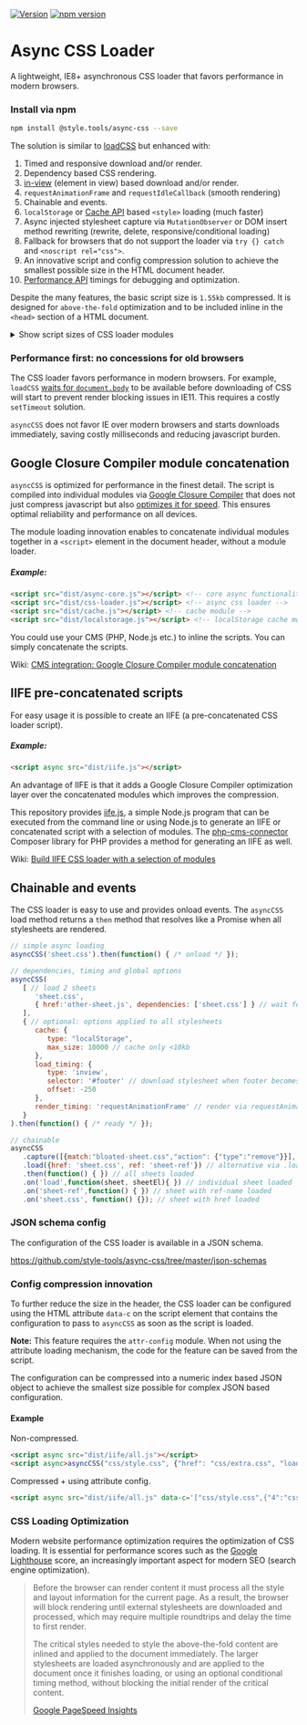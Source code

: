 [![Version](https://img.shields.io/github/release/style-tools/async-css.svg)](https://github.com/style-tools/async-css/releases) [![npm version](https://badge.fury.io/js/%40style.tools%2Fasync-css.svg)](http://badge.fury.io/js/%40style.tools%2Fasync-css)

# Async CSS Loader

A lightweight, IE8+ asynchronous CSS loader that favors performance in modern browsers.

### Install via npm

```bash
npm install @style.tools/async-css --save
```

The solution is similar to [loadCSS](https://github.com/filamentgroup/loadCSS) but enhanced with:

1. Timed and responsive download and/or render.
2. Dependency based CSS rendering.
3. [in-view](https://github.com/camwiegert/in-view) (element in view) based download and/or render.
4. `requestAnimationFrame` and `requestIdleCallback` (smooth rendering)
5. Chainable and events.
6. `localStorage` or [Cache API](https://developer.mozilla.org/en-US/docs/Web/API/Cache) based `<style>` loading (much faster)
7. Async injected stylesheet capture via `MutationObserver` or DOM insert method rewriting (rewrite, delete, responsive/conditional loading)
8. Fallback for browsers that do not support the loader via `try {} catch` and `<noscript rel="css">`.
9. An innovative script and config compression solution to achieve the smallest possible size in the HTML document header.
10. [Performance API](https://developer.mozilla.org/en-US/docs/Web/API/Performance) timings for debugging and optimization.

Despite the many features, the basic script size is `1.55kb` compressed. It is designed for `above-the-fold` optimization and to be included inline in the `<head>` section of a HTML document.

<details/>
  <summary>Show script sizes of CSS loader modules</summary>

```text
async-core.js Size: 1.95 kb (1999 bytes) Gzip: 0.96 kb (980 bytes).
css-loader.js Size: 1.02 kb (1043 bytes) Gzip: 0.61 kb (626 bytes).
js-loader.js Size: 1.60 kb (1637 bytes) Gzip: 0.89 kb (910 bytes).
attr-config.js Size: 0.25 kb (257 bytes) Gzip: 0.21 kb (216 bytes).
rebase.js Size: 0.18 kb (186 bytes) Gzip: 0.17 kb (169 bytes).
event-emitter.js Size: 0.46 kb (475 bytes) Gzip: 0.24 kb (246 bytes).
debug.js Size: 0.12 kb (120 bytes) Gzip: 0.12 kb (127 bytes).
regex.js Size: 0.14 kb (142 bytes) Gzip: 0.14 kb (140 bytes).
vendor.js Size: 0.18 kb (187 bytes) Gzip: 0.16 kb (165 bytes).
api.js Size: 0.27 kb (278 bytes) Gzip: 0.19 kb (198 bytes).
dependency.js Size: 0.68 kb (698 bytes) Gzip: 0.39 kb (396 bytes).
timing.js Size: 0.65 kb (668 bytes) Gzip: 0.38 kb (387 bytes).
inview.js Size: 0.89 kb (915 bytes) Gzip: 0.55 kb (561 bytes).
responsive.js Size: 0.26 kb (267 bytes) Gzip: 0.20 kb (201 bytes).
cache.js Size: 1.24 kb (1271 bytes) Gzip: 0.69 kb (709 bytes).
cache-css.js Size: 0.32 kb (323 bytes) Gzip: 0.24 kb (245 bytes).
cache-js.js Size: 0.11 kb (109 bytes) Gzip: 0.12 kb (119 bytes).
localstorage.js Size: 0.39 kb (399 bytes) Gzip: 0.26 kb (267 bytes).
cache-api.js Size: 0.62 kb (638 bytes) Gzip: 0.35 kb (359 bytes).
xhr.js Size: 0.68 kb (694 bytes) Gzip: 0.43 kb (444 bytes).
cache-update.js Size: 0.15 kb (152 bytes) Gzip: 0.13 kb (138 bytes).
capture.js Size: 1.14 kb (1166 bytes) Gzip: 0.66 kb (673 bytes).
capture-observer.js Size: 0.24 kb (249 bytes) Gzip: 0.19 kb (198 bytes).
capture-insert.js Size: 0.33 kb (333 bytes) Gzip: 0.22 kb (225 bytes).
capture-css.js Size: 0.14 kb (141 bytes) Gzip: 0.13 kb (130 bytes).
capture-js.js Size: 0.07 kb (69 bytes) Gzip: 0.08 kb (87 bytes).
```
</details>

### Performance first: no concessions for old browsers

The CSS loader favors performance in modern browsers. For example, `loadCSS` [waits for `document.body`](https://github.com/filamentgroup/loadCSS/blob/master/src/loadCSS.js#L37) to be available before downloading of CSS will start to prevent render blocking issues in IE11. This requires a costly `setTimeout` solution.

`asyncCSS` does not favor IE over modern browsers and starts downloads immediately, saving costly milliseconds and reducing javascript burden.

## Google Closure Compiler module concatenation

`asyncCSS` is optimized for performance in the finest detail. The script is compiled into individual modules via [Google Closure Compiler](https://developers.google.com/closure/compiler/) that does not just compress javascript but also [optimizes it for speed](https://developers.google.com/closure/compiler/). This ensures optimal reliability and performance on all devices. 

The module loading innovation enables to concatenate individual modules together in a `<script>` element in the document header, without a module loader.

##### Example:

```html
<script src="dist/async-core.js"></script> <!-- core async functionality -->
<script src="dist/css-loader.js"></script> <!-- async css loader -->
<script src="dist/cache.js"></script> <!-- cache module -->
<script src="dist/localstorage.js"></script> <!-- localStorage cache module -->
```

You could use your CMS (PHP, Node.js etc.) to inline the scripts. You can simply concatenate the scripts.

Wiki: [CMS integration: Google Closure Compiler module concatenation](https://github.com/style-tools/async-css/wiki/CMS-integration:-Google-Closure-Compiler-module-concatenation)

## IIFE pre-concatenated scripts

For easy usage it is possible to create an IIFE (a pre-concatenated CSS loader script). 

##### Example:

```html
<script async src="dist/iife.js"></script>
```

An advantage of IIFE is that it adds a Google Closure Compiler optimization layer over the concatenated modules which improves the compression.

This repository provides [iife.js](https://github.com/style-tools/async-css/blob/master/iife.js), a simple Node.js program that can be executed from the command line or using Node.js to generate an IIFE or concatenated script with a selection of modules. The [php-cms-connector](https://github.com/style-tools/php-cms-connector/) Composer library for PHP provides a method for generating an IIFE as well.

Wiki: [Build IIFE CSS loader with a selection of modules](https://github.com/style-tools/async-css/wiki/Build-IIFE-CSS-loader-with-a-selection-of-modules)

## Chainable and events

The CSS loader is easy to use and provides onload events. The `asyncCSS` load method returns a `then` method that resolves like a Promise when all stylesheets are rendered.

```javascript
// simple async loading
asyncCSS('sheet.css').then(function() { /* onload */ });

// dependencies, timing and global options
asyncCSS(
   [ // load 2 sheets
      'sheet.css', 
      { href:'other-sheet.js', dependencies: ['sheet.css'] } // wait for sheet.css via dependencies
   ],
   { // optional: options applied to all stylesheets
      cache: {
         type: "localStorage",
         max_size: 10000 // cache only <10kb
      },
      load_timing: {
         type: 'inview',
         selector: '#footer' // download stylesheet when footer becomes visible within 250 pixels
         offset: -250
      },
      render_timing: 'requestAnimationFrame' // render via requestAnimationFrame
   } 
).then(function() { /* ready */ });

// chainable
asyncCSS
   .capture([{match:"bloated-sheet.css","action": {"type":"remove"}}], {insert:true}) // capture and remove bloated-sheet.css
   .load({href: 'sheet.css', ref: 'sheet-ref'}) // alternative via .load
   .then(function() { }) // all sheets loaded
   .on('load',function(sheet, sheetEl){ }) // individual sheet loaded
   .on('sheet-ref',function() { }) // sheet with ref-name loaded
   .on('sheet.css', function() {}); // sheet with href loaded
```

### JSON schema config

The configuration of the CSS loader is available in a JSON schema.

https://github.com/style-tools/async-css/tree/master/json-schemas

### Config compression innovation

To further reduce the size in the header, the CSS loader can be configured using the HTML attribute `data-c` on the script element that contains the configuration to pass to `asyncCSS` as soon as the script is loaded.

**Note:** This feature requires the `attr-config` module. When not using the attribute loading mechanism, the code for the feature can be saved from the script.

The configuration can be compressed into a numeric index based JSON object to achieve the smallest size possible for complex JSON based configuration.

#### Example

Non-compressed.

```html
<script async src="dist/iife/all.js"></script>
<script async>asyncCSS("css/style.css", {"href": "css/extra.css", "load_timing": "domReady"})</script>
```

Compressed + using attribute config.

```html
<script async src="dist/iife/all.js" data-c='["css/style.css",{"4":"css/extra.css","21":27}]'></script>
```

### CSS Loading Optimization

Modern website performance optimization requires the optimization of CSS loading. It is essential for performance scores such as the [Google Lighthouse](https://developers.google.com/web/tools/lighthouse/) score, an increasingly important aspect for modern SEO (search engine optimization).

> Before the browser can render content it must process all the style and layout information for the current page. As a result, the browser will block rendering until external stylesheets are downloaded and processed, which may require multiple roundtrips and delay the time to first render.
>
> The critical styles needed to style the above-the-fold content are inlined and applied to the document immediately. The larger stylesheets are loaded asynchronously and are applied to the document once it finishes loading, or using an optional conditional timing method, without blocking the initial render of the critical content.
> 
> [Google PageSpeed Insights](https://developers.google.com/speed/docs/insights/OptimizeCSSDelivery)
